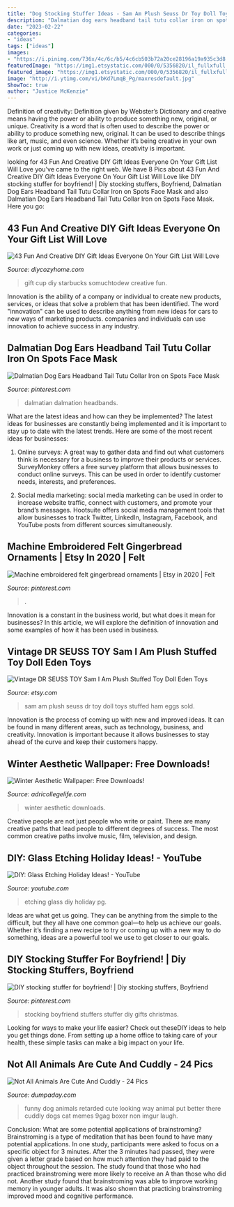 ```yaml
---
title: "Dog Stocking Stuffer Ideas - Sam Am Plush Seuss Dr Toy Doll Toys Stuffed Ham Eggs Sold"
description: "Dalmatian dog ears headband tail tutu collar iron on spots face mask"
date: "2023-02-22"
categories:
- "ideas"
tags: ["ideas"]
images:
- "https://i.pinimg.com/736x/4c/6c/b5/4c6cb503b72a20ce28196a19a935c3d8.jpg"
featuredImage: "https://img1.etsystatic.com/000/0/5356820/il_fullxfull.278783729.jpg"
featured_image: "https://img1.etsystatic.com/000/0/5356820/il_fullxfull.278783729.jpg"
image: "http://i.ytimg.com/vi/bKd7LmqB_Pg/maxresdefault.jpg"
ShowToc: true
author: "Justice McKenzie"
---
```



Definition of creativity: Definition given by Webster’s Dictionary and creative means having the power or ability to produce something new, original, or unique.
Creativity is a word that is often used to describe the power or ability to produce something new, original. It can be used to describe things like art, music, and even science. Whether it’s being creative in your own work or just coming up with new ideas, creativity is important.

	

		
looking for 43 Fun And Creative DIY Gift Ideas Everyone On Your Gift List Will Love you've came to the right web. We have 8 Pics about 43 Fun And Creative DIY Gift Ideas Everyone On Your Gift List Will Love like DIY stocking stuffer for boyfriend! | Diy stocking stuffers, Boyfriend, Dalmatian Dog Ears Headband Tail Tutu Collar Iron on Spots Face Mask and also Dalmatian Dog Ears Headband Tail Tutu Collar Iron on Spots Face Mask. Here you go:
		
    
## 43 Fun And Creative DIY Gift Ideas Everyone On Your Gift List Will Love

<img loading=lazy src="https://diycozyhome.com/wp-content/uploads/2015/12/starbucks-cup.jpg" onerror="this.onerror=null;this.src='https://tse4.mm.bing.net/th?id=OIP.DDcoYQJgmnfVD06p7t1KjQHaKo&amp;pid=15.1';" alt="43 Fun And Creative DIY Gift Ideas Everyone On Your Gift List Will Love">

_Source: diycozyhome.com_

>gift cup diy starbucks somuchtodew creative fun. 

	

Innovation is the ability of a company or individual to create new products, services, or ideas that solve a problem that has been identified. The word "innovation" can be used to describe anything from new ideas for cars to new ways of marketing products. companies and individuals can use innovation to achieve success in any industry.

    
## Dalmatian Dog Ears Headband Tail Tutu Collar Iron On Spots Face Mask

<img loading=lazy src="https://i.pinimg.com/736x/c3/df/a8/c3dfa8fbadd21cb549db0eff3a295408.jpg" onerror="this.onerror=null;this.src='https://tse2.mm.bing.net/th?id=OIP.oFRhnkd-KuGCb8tVc4V-cAHaHa&amp;pid=15.1';" alt="Dalmatian Dog Ears Headband Tail Tutu Collar Iron on Spots Face Mask">

_Source: pinterest.com_

>dalmatian dalmation headbands. 

	

What are the latest ideas and how can they be implemented?
The latest ideas for businesses are constantly being implemented and it is important to stay up to date with the latest trends. Here are some of the most recent ideas for businesses:
1. Online surveys: A great way to gather data and find out what customers think is necessary for a business to improve their products or services. SurveyMonkey offers a free survey platform that allows businesses to conduct online surveys. This can be used in order to identify customer needs, interests, and preferences.

2. Social media marketing: social media marketing can be used in order to increase website traffic, connect with customers, and promote your brand’s messages. Hootsuite offers social media management tools that allow businesses to track Twitter, LinkedIn, Instagram, Facebook, and YouTube posts from different sources simultaneously.

    
## Machine Embroidered Felt Gingerbread Ornaments | Etsy In 2020 | Felt

<img loading=lazy src="https://i.pinimg.com/736x/4c/6c/b5/4c6cb503b72a20ce28196a19a935c3d8.jpg" onerror="this.onerror=null;this.src='https://tse2.mm.bing.net/th?id=OIP.0Ms3pgaaFfsrWziogy22QQHaHa&amp;pid=15.1';" alt="Machine embroidered felt gingerbread ornaments | Etsy in 2020 | Felt">

_Source: pinterest.com_

>. 

	

Innovation is a constant in the business world, but what does it mean for businesses? In this article, we will explore the definition of innovation and some examples of how it has been used in business.

    
## Vintage DR SEUSS TOY Sam I Am Plush Stuffed Toy Doll Eden Toys

<img loading=lazy src="https://img1.etsystatic.com/000/0/5356820/il_fullxfull.278783729.jpg" onerror="this.onerror=null;this.src='https://tse2.mm.bing.net/th?id=OIP.FcPPfptptj5pg0-Q4iBWIgHaNf&amp;pid=15.1';" alt="Vintage DR SEUSS TOY Sam I Am Plush Stuffed Toy Doll Eden Toys">

_Source: etsy.com_

>sam am plush seuss dr toy doll toys stuffed ham eggs sold. 

	

Innovation is the process of coming up with new and improved ideas. It can be found in many different areas, such as technology, business, and creativity. Innovation is important because it allows businesses to stay ahead of the curve and keep their customers happy.

    
## Winter Aesthetic Wallpaper: Free Downloads!

<img loading=lazy src="https://adricollegelife.com/wp-content/uploads/2020/11/4-576x1024.png" onerror="this.onerror=null;this.src='https://tse4.mm.bing.net/th?id=OIP.drFZssaGFVrJuO69M4FJkAHaNK&amp;pid=15.1';" alt="Winter Aesthetic Wallpaper: Free Downloads!">

_Source: adricollegelife.com_

>winter aesthetic downloads. 

	

Creative people are not just people who write or paint. There are many creative paths that lead people to different degrees of success. The most common creative paths involve music, film, television, and design.

    
## DIY: Glass Etching Holiday Ideas! - YouTube

<img loading=lazy src="http://i.ytimg.com/vi/bKd7LmqB_Pg/maxresdefault.jpg" onerror="this.onerror=null;this.src='https://tse4.mm.bing.net/th?id=OIP.7_2QDc2JWqVRSM8dOck3zgHaEK&amp;pid=15.1';" alt="DIY: Glass Etching Holiday Ideas! - YouTube">

_Source: youtube.com_

>etching glass diy holiday pg. 

	

Ideas are what get us going. They can be anything from the simple to the difficult, but they all have one common goal—to help us achieve our goals. Whether it’s finding a new recipe to try or coming up with a new way to do something, ideas are a powerful tool we use to get closer to our goals.

    
## DIY Stocking Stuffer For Boyfriend! | Diy Stocking Stuffers, Boyfriend

<img loading=lazy src="https://i.pinimg.com/736x/b3/8f/84/b38f841553fa7d92cc74de26b47bdf2f.jpg" onerror="this.onerror=null;this.src='https://tse4.mm.bing.net/th?id=OIP._SPte8QM5dGHAktTh79DNgHaJ3&amp;pid=15.1';" alt="DIY stocking stuffer for boyfriend! | Diy stocking stuffers, Boyfriend">

_Source: pinterest.com_

>stocking boyfriend stuffers stuffer diy gifts christmas. 

	

Looking for ways to make your life easier? Check out theseDIY ideas to help you get things done. From setting up a home office to taking care of your health, these simple tasks can make a big impact on your life.

    
## Not All Animals Are Cute And Cuddly - 24 Pics

<img loading=lazy src="http://www.dumpaday.com/wp-content/uploads/2016/10/funny-looking-animals-15.jpg" onerror="this.onerror=null;this.src='https://tse4.mm.bing.net/th?id=OIP.uu0HpDklKLS2XD25hiq4YQHaJ4&amp;pid=15.1';" alt="Not All Animals Are Cute And Cuddly - 24 Pics">

_Source: dumpaday.com_

>funny dog animals retarded cute looking way animal put better there cuddly dogs cat memes 9gag boxer non imgur laugh. 

	

Conclusion: What are some potential applications of brainstroming?
Brainstroming is a type of meditation that has been found to have many potential applications. In one study, participants were asked to focus on a specific object for 3 minutes. After the 3 minutes had passed, they were given a letter grade based on how much attention they had paid to the object throughout the session. The study found that those who had practiced brainstroming were more likely to receive an A than those who did not. Another study found that brainstroming was able to improve working memory in younger adults. It was also shown that practicing brainstroming improved mood and cognitive performance.

